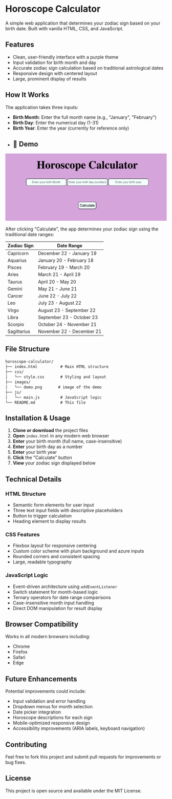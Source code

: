 # Horoscope Calculator

A simple web application that determines your zodiac sign based on your birth date. Built with vanilla HTML, CSS, and JavaScript.

## Features

- Clean, user-friendly interface with a purple theme
- Input validation for birth month and day
- Accurate zodiac sign calculation based on traditional astrological dates
- Responsive design with centered layout
- Large, prominent display of results

## How It Works

The application takes three inputs:
- **Birth Month**: Enter the full month name (e.g., "January", "February")
- **Birth Day**: Enter the numerical day (1-31)
- **Birth Year**: Enter the year (currently for reference only)
- ## 📸 Demo
![Horoscope Demo](./images/demo.png)

After clicking "Calculate", the app determines your zodiac sign using the traditional date ranges:

| Zodiac Sign | Date Range |
|-------------|------------|
| Capricorn | December 22 - January 19 |
| Aquarius | January 20 - February 18 |
| Pisces | February 19 - March 20 |
| Aries | March 21 - April 19 |
| Taurus | April 20 - May 20 |
| Gemini | May 21 - June 21 |
| Cancer | June 22 - July 22 |
| Leo | July 23 - August 22 |
| Virgo | August 23 - September 22 |
| Libra | September 23 - October 23 |
| Scorpio | October 24 - November 21 |
| Sagittarius | November 22 - December 21 |

## File Structure

```
horoscope-calculator/
├── index.html          # Main HTML structure
├── css/
│   └── style.css       # Styling and layout
├── images/
│   └── demo.png       # image of the demo
├── js/
│   └── main.js         # JavaScript logic
└── README.md           # This file
```

## Installation & Usage

1. **Clone or download** the project files
2. **Open** `index.html` in any modern web browser
3. **Enter** your birth month (full name, case-insensitive)
4. **Enter** your birth day as a number
5. **Enter** your birth year
6. **Click** the "Calculate" button
7. **View** your zodiac sign displayed below

## Technical Details

### HTML Structure
- Semantic form elements for user input
- Three text input fields with descriptive placeholders
- Button to trigger calculation
- Heading element to display results

### CSS Features
- Flexbox layout for responsive centering
- Custom color scheme with plum background and azure inputs
- Rounded corners and consistent spacing
- Large, readable typography

### JavaScript Logic
- Event-driven architecture using `addEventListener`
- Switch statement for month-based logic
- Ternary operators for date range comparisons
- Case-insensitive month input handling
- Direct DOM manipulation for result display

## Browser Compatibility

Works in all modern browsers including:
- Chrome
- Firefox
- Safari
- Edge

## Future Enhancements

Potential improvements could include:
- Input validation and error handling
- Dropdown menus for month selection
- Date picker integration
- Horoscope descriptions for each sign
- Mobile-optimized responsive design
- Accessibility improvements (ARIA labels, keyboard navigation)

## Contributing

Feel free to fork this project and submit pull requests for improvements or bug fixes.

## License

This project is open source and available under the MIT License.
